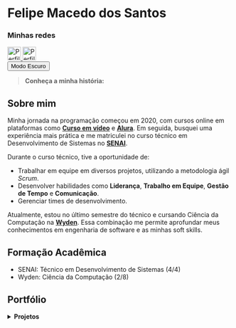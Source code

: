 
# Felipe Macedo dos Santos

### Minhas redes
<a href="https://www.linkedin.com/in/felipe-macedo-dos-santos-37264a1b5/">
  <img src="https://img.freepik.com/vetores-premium/logotipo-linkedin_578229-227.jpg" alt="Perfil do LinkedIn de Felipe Macedo" width="30" height="30">
</a>
<a href="https://github.com/fmacedosantos/">
  <img src="https://i.pinimg.com/736x/b5/1b/78/b51b78ecc9e5711274931774e433b5e6.jpg" alt="Perfil do GitHub de Felipe Macedo" width="30" height="30">
</a>

<div id="dark-mode-toggle">
  <button onclick="toggleDarkMode()">Modo Escuro</button>
</div>

>**Conheça a minha história:**

## Sobre mim
Minha jornada na programação começou em 2020, com cursos online em plataformas como **[Curso em vídeo](https://www.cursoemvideo.com/)** e **[Alura](https://www.alura.com.br/)**. Em seguida, busquei uma experiência mais prática e me matriculei no curso técnico em Desenvolvimento de Sistemas no **[SENAI](https://sp.senai.br/unidade/campinaszerbini/)**.

Durante o curso técnico, tive a oportunidade de:
* Trabalhar em equipe em diversos projetos, utilizando a metodologia ágil _Scrum_.
* Desenvolver habilidades como **Liderança**, **Trabalho em Equipe**, **Gestão de Tempo** e **Comunicação**.
* Gerenciar times de desenvolvimento.

Atualmente, estou no último semestre do técnico e cursando Ciência da Computação na **[Wyden](https://www.wyden.com.br/)**. Essa combinação me permite aprofundar meus conhecimentos em engenharia de software e as minhas soft skills.

## Formação Acadêmica
* SENAI: Técnico em Desenvolvimento de Sistemas (4/4)
* Wyden: Ciência da Computação (2/8)

## Portfólio 
<details>
    <summary><strong>Projetos</strong></summary>

    <h4><strong>Mobile</strong></h4>
    <ul>
        <li><a href="https://github.com/fmacedosantos/tickUpMobile">TickUp (Android Studio)</a></li>
        <li><a href="https://github.com/fmacedosantos/mobile-orgs-cesta">Cesta Virtual (React Native)</a></li>
    </ul>

    <h4><strong>Back-end</strong></h4>
    <ul>
      <li><a href="https://github.com/fmacedosantos/tickUpAPI">TickUp: API (ASP.NET)</a></li>
    </ul>

    <h4><strong>Fron-end</strong></h4>
    <ul>
        <li><a href="https://github.com/GustavoGuimaraes01/TickUp">TickUp</a></li>
        <li><a href="https://github.com/fmacedosantos/alura_space">Alura Space</a></li>
    </ul>
    
    <h4><strong>Desktop</strong></h4>
    <ul>
        <li><a href="https://github.com/fmacedosantos/AdvocateLinkDesktop">AdvocateLink (Java)</a></li>
        <li><a href="https://github.com/fmacedosantos/AquaZen">AquaZen (Java)</a></li>
        <li><a href="https://github.com/fmacedosantos/sistema_bancario">Sistema bancário (Python)</a></li>
        <li><a href="https://github.com/fmacedosantos/vetorAleatorioC">Vetor aleatório (C)</a></li>
    </ul>
    
</details>



<script>
function toggleDarkMode() {
  var body = document.body;
  var button = document.querySelector("#dark-mode-toggle button");

  body.classList.toggle("dark-mode");

  if (body.classList.contains("dark-mode")) {
    button.textContent = "Modo Claro";
  } else {
    button.textContent = "Modo Escuro";
  }

  saveModeState();
}

// cria uma função para salvar o estado do modo no localStorage
function saveModeState() {
    var body = document.body;
    if (body.classList.contains("dark-mode")) {
        localStorage.setItem("darkMode", "enabled");
    } else {
        localStorage.setItem("darkMode", "disabled");
    }
}

// carrega o estado do modo salvo no localStorage ao carregar a página
window.onload = function() {
    var darkModeState = localStorage.getItem("darkMode");
    var body = document.body;
    if (darkModeState === "enabled") {
        body.classList.add("dark-mode");
    } else {
        body.classList.remove("dark-mode");
    }
};

// adiciona um evento para salvar o estado do modo ao fechar a página
window.onbeforeunload = saveModeState;
</script>

<style>
/* estilos para os modos claro e escuro */
body {
    transition: background-color 0.4s ease;
}

div {
  margin-bottom: 5px;
}

.light-mode {
    background-color: #ffffff;
    color: #333333;
}

.dark-mode {
    background-color: #333333;
    color: #ffffff;
}
</style>
